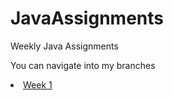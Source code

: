# JavaAssignments
Weekly Java Assignments

You can navigate into my  branches
<li>
<a href ="https://github.com/Anjali-Sharmarpr/JavaAssignments/tree/Week-1"> Week 1</a>
</li>
